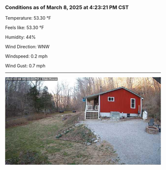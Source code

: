 ### Conditions as of March 8, 2025 at 4:23:21 PM CST 

Temperature: 53.30 &deg;F

Feels like: 53.30 &deg;F

Humidity: 44%

Wind Direction: WNW

Windspeed: 0.2 mph

Wind Gust: 0.7 mph

---

<img src="./images/latest.jpeg"/>

